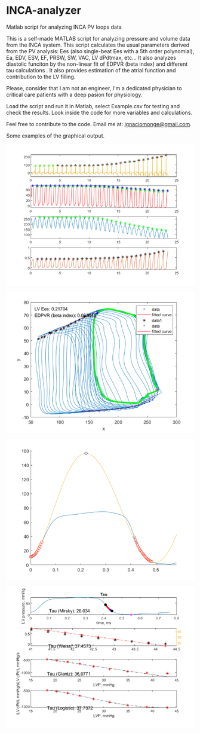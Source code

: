 # INCA-analyzer
Matlab script for analyzing INCA PV loops data

This is a self-made MATLAB script for analyzing pressure and volume data from the INCA system.
This script calculates the usual parameters derived from the PV analysis: Ees (also single-beat Ees with a 5th order polynomial), Ea, EDV, ESV, EF, PRSW, SW, VAC, LV dPdtmax, etc... It also analyzes diastolic funciton by the non-linear fit of EDPVR (beta index) and different tau calculations . It also provides estimation of the atrial function and contribution to the LV filling.

Please, consider that I am not an engineer, I'm a dedicated physician to critical care patients with a deep pasion for physiology.

Load the script and run it in Matlab, select Example.csv for testing and check the results. Look inside the code for more variables and calculations.

Feel free to contribute to the code. Email me at: ignaciomonge@gmail.com.

Some examples of the graphical output.

![Waveforms](docs/figures/waveforms.png)

![PV loops](docs/figures/PVloops.png)

![Single beat EES calculation](docs/figures/EESsb.png)

![Diastolic function: tau calculations (four methods)](docs/figures/taudiastolic.png)

